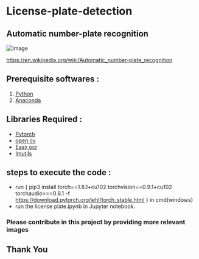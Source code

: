 # License-plate-detection
## Automatic number-plate recognition
![image](https://user-images.githubusercontent.com/63598964/117616533-e1fc2980-b188-11eb-90e4-67f92dfcc5c7.png)










https://en.wikipedia.org/wiki/Automatic_number-plate_recognition
## Prerequisite softwares :
1. [Python](https://www.python.org/)
2. [Anaconda](https://www.anaconda.com/)
## Libraries Required :
- [Pytorch](https://pytorch.org/)
- [open cv](https://opencv.org/)
- [Easy ocr](https://pypi.org/project/easyocr/)
- [Imutils](https://pypi.org/project/imutils/)
## steps to execute the code :
- run  { pip3 install torch==1.8.1+cu102 torchvision==0.9.1+cu102 torchaudio===0.8.1 -f https://download.pytorch.org/whl/torch_stable.html } in cmd(windows)
- run the license plate.ipynb in Jupyter notebook.

### Please contribute in this project by providing more relevant images
## Thank You
